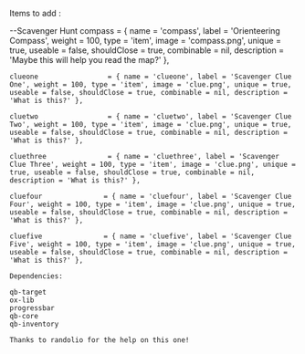 Items to add :


--Scavenger Hunt
    compass                 = { name = 'compass', label = 'Orienteering Compass', weight = 100, type = 'item', image = 'compass.png', unique = true, useable = false, shouldClose = true, combinable = nil, description = 'Maybe this will help you read the map?' },
    
    clueone                 = { name = 'clueone', label = 'Scavenger Clue One', weight = 100, type = 'item', image = 'clue.png', unique = true, useable = false, shouldClose = true, combinable = nil, description = 'What is this?' },
    
    cluetwo                 = { name = 'cluetwo', label = 'Scavenger Clue Two', weight = 100, type = 'item', image = 'clue.png', unique = true, useable = false, shouldClose = true, combinable = nil, description = 'What is this?' },

    cluethree               = { name = 'cluethree', label = 'Scavenger Clue Three', weight = 100, type = 'item', image = 'clue.png', unique = true, useable = false, shouldClose = true, combinable = nil, description = 'What is this?' },
    
    cluefour               = { name = 'cluefour', label = 'Scavenger Clue Four', weight = 100, type = 'item', image = 'clue.png', unique = true, useable = false, shouldClose = true, combinable = nil, description = 'What is this?' },
    
    cluefive               = { name = 'cluefive', label = 'Scavenger Clue Five', weight = 100, type = 'item', image = 'clue.png', unique = true, useable = false, shouldClose = true, combinable = nil, description = 'What is this?' },

    Dependencies:

    qb-target
    ox-lib
    progressbar
    qb-core
    qb-inventory

    Thanks to randolio for the help on this one!
